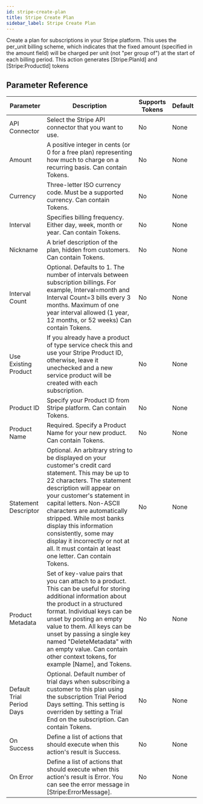 ```yaml
---
id: stripe-create-plan
title: Stripe Create Plan
sidebar_label: Stripe Create Plan
---
```



Create a plan for subscriptions in your Stripe platform. This uses the per_unit billing scheme, which indicates that the fixed amount (specified in the amount field) will be charged per unit (not "per group of") at the start of each billing period. This action generates [Stripe:PlanId] and [Stripe:ProductId] tokens

## Parameter Reference
| Parameter | Description | Supports Tokens | Default |
| -- | -- | -- | -- |
| API Connector | Select the Stripe API connector that you want to use. | No | None |
| Amount | A positive integer in cents (or 0 for a free plan) representing how much to charge on a recurring basis. Can contain Tokens. | No | None |
| Currency | Three-letter ISO currency code. Must be a supported currency. Can contain Tokens. | No | None |
| Interval | Specifies billing frequency. Either day, week, month or year. Can contain Tokens. | No | None |
| Nickname | A brief description of the plan, hidden from customers. Can contain Tokens. | No | None |
| Interval Count | Optional. Defaults to 1. The number of intervals between subscription billings. For example, Interval=month and Interval Count=3 bills every 3 months. Maximum of one year interval allowed (1 year, 12 months, or 52 weeks) Can contain Tokens. | No | None |
| Use Existing Product | If you already have a product of type service check this and use your Stripe Product ID, otherwise, leave it unechecked and a new service product will be created with each subscription. | No | None |
| Product ID | Specify your Product ID from Stripe platform. Can contain Tokens. | No | None |
| Product Name | Required. Specify a Product Name for your new product. Can contain Tokens. | No | None |
| Statement Descriptor | Optional. An arbitrary string to be displayed on your customer's credit card statement. This may be up to 22 characters. The statement description will appear on your customer's statement in capital letters. Non-ASCII characters are automatically stripped. While most banks display this information consistently, some may display it incorrectly or not at all. It must contain at least one letter. Can contain Tokens. | No | None |
| Product Metadata | Set of key-value pairs that you can attach to a product. This can be useful for storing additional information about the product in a structured format. Individual keys can be unset by posting an empty value to them. All keys can be unset by passing a single key named "DeleteMetadata" with an empty value. Can contain other context tokens, for example [Name], and Tokens. | No | None |
| Default Trial Period Days | Optional. Default number of trial days when subscribing a customer to this plan using the subscription Trial Period Days setting. This setting is overriden by setting a Trial End on the subscription. Can contain Tokens. | No | None |
| On Success | Define a list of actions that should execute when this action's result is Success. | No | None |
| On Error | Define a list of actions that should execute when this action's result is Error. You can see the error message in [Stripe:ErrorMessage]. | No | None |
